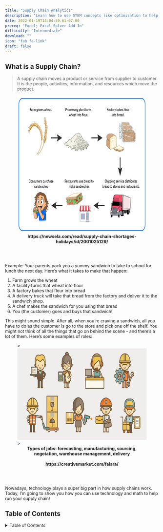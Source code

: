```yaml
---
title: "Supply Chain Analytics"
description: "Learn how to use STEM concepts like optimization to help run your cookie bakery!"
date: 2022-01-19T14:04:59.61-07:00
prereq: "Excel; Excel Solver Add-In"
difficulty: "Intermediate"
download: ""
icon: "fab fa-link"
draft: false
---
```


## What is a Supply Chain?

> A supply chain moves a product or service from supplier to customer. It is the people, activities, information, and resources which move the product.

<figure>
<img src= img/sandwich.png alt="Diagram that illustrates the various steps in the suppy chain to make a sandwich including farm, factory, and delivery" width="700" height="450">
<figcaption align = "center"><b>https://newsela.com/read/supply-chain-shortages-holidays/id/2001025129/</b></figcaption>
</figure>

<br /><br />

Example: Your parents pack you a yummy sandwich to take to school for lunch the next day. Here’s what it takes to make that happen:
1.	Farm grows the wheat
2.	A facility turns that wheat into flour
3.	A factory bakes that flour into bread
4.	A delivery truck will take that bread from the factory and deliver it to the sandwich shop.
5.	A chef makes the sandwich for you using that bread
6.	You (the customer) goes and buys that sandwich!


This might sound simple. After all, when you’re craving a sandwich, all you have to do as the customer is go to the store and pick one off the shelf. You might not think of all the things that go on behind the scene - and there’s a lot of them. Here’s some examples of roles: 

<figure>
<<img src= img/jobs.jpg alt="Image that shows icons of different jobs such as manufacturing, sales, and delivery that are needed to make a supply chain run" width="700" height="300">>
<figcaption align = "center"><b>Types of jobs: forecasting, manufacturing, sourcing, negotation, warehouse management, delivery <br /><br />
https://creativemarket.com/falara/</b></figcaption>
</figure>

<br /><br />

Nowadays, technology plays a super big part in how supply chains work. Today, I’m going to show you how you can use technology and math to help run your supply chain!

## Table of Contents

<details close>
<summary>Table of Contents</summary>
{{% children %}}
</details>